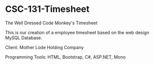 # CSC-131-Timesheet

The Well Dressed Code Monkey's Timesheet

This is our creation of a employee timesheet based on the web design MySQL Database. 


Client: Mother Lode Holding Company

Programming Tools: HTML, Bootstrap, C#, ASP.NET, Mono
